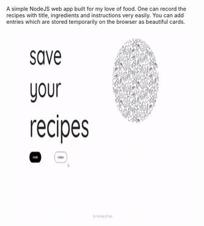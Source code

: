 A simple NodeJS web app built for my love of food. One can record the recipes with title, ingredients and instructions very easily. You can add entries which are stored temporarily on the browser as beautiful cards.

<img src="public/images/recipes.gif" alt="recipes-gif" height="500">

